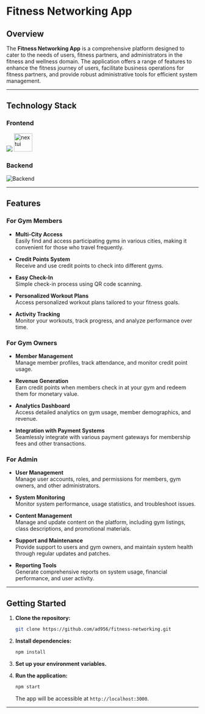 # Fitness Networking App

## Overview

The **Fitness Networking App** is a comprehensive platform designed to cater to the needs of users, fitness partners, and administrators in the fitness and wellness domain. The application offers a range of features to enhance the fitness journey of users, facilitate business operations for fitness partners, and provide robust administrative tools for efficient system management.

---

## Technology Stack

### Frontend

<p>
  <img src="https://skillicons.dev/icons?i=react,tailwindcss,redux&perline=10&theme=dark" />
  <img src="https://avatars.githubusercontent.com/u/86160567?s=280&v=4" height="48" width="48" alt="nextui" />
</p>

### Backend

![Backend](https://skillicons.dev/icons?i=nodejs,expressjs,sequelize,redis,mysql&perline=10&theme=dark)

---

## Features

### For Gym Members

- **Multi-City Access**  
  Easily find and access participating gyms in various cities, making it convenient for those who travel frequently.

- **Credit Points System**  
  Receive and use credit points to check into different gyms.

- **Easy Check-In**  
  Simple check-in process using QR code scanning.

- **Personalized Workout Plans**  
  Access personalized workout plans tailored to your fitness goals.

- **Activity Tracking**  
  Monitor your workouts, track progress, and analyze performance over time.

### For Gym Owners

- **Member Management**  
  Manage member profiles, track attendance, and monitor credit point usage.

- **Revenue Generation**  
  Earn credit points when members check in at your gym and redeem them for monetary value.

- **Analytics Dashboard**  
  Access detailed analytics on gym usage, member demographics, and revenue.

- **Integration with Payment Systems**  
  Seamlessly integrate with various payment gateways for membership fees and other transactions.

### For Admin

- **User Management**  
  Manage user accounts, roles, and permissions for members, gym owners, and other administrators.

- **System Monitoring**  
  Monitor system performance, usage statistics, and troubleshoot issues.

- **Content Management**  
  Manage and update content on the platform, including gym listings, class descriptions, and promotional materials.

- **Support and Maintenance**  
  Provide support to users and gym owners, and maintain system health through regular updates and patches.

- **Reporting Tools**  
  Generate comprehensive reports on system usage, financial performance, and user activity.

---

## Getting Started

1. **Clone the repository:**

   ```bash
   git clone https://github.com/ad956/fitness-networking.git
   ```

2. **Install dependencies:**

   ```bash
   npm install
   ```

3. **Set up your environment variables.**

4. **Run the application:**

   ```bash
   npm start
   ```

   The app will be accessible at `http://localhost:3000`.

---
